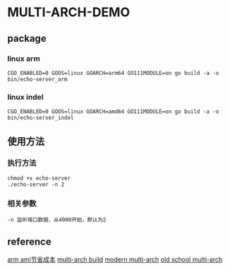 # MULTI-ARCH-DEMO

## package

### linux arm

```linux
CGO_ENABLED=0 GOOS=linux GOARCH=arm64 GO111MODULE=on go build -a -o bin/echo-server_arm
```

### linux indel

```linux
CGO_ENABLED=0 GOOS=linux GOARCH=amd64 GO111MODULE=on go build -a -o bin/echo-server_indel
```

## 使用方法

### 执行方法

```linux
chmod +x echo-server
./echo-server -n 2
```

### 相关参数

```linux
-n 监听端口数据，从4000开始，默认为2
```

## reference

[arm ami节省成本](https://docs.aws.amazon.com/zh_cn/eks/latest/userguide/eks-optimized-ami.html#arm-ami)
[multi-arch build](https://salesjobinfo.com/multi-arch-container-images-for-docker-and-kubernetes/)
[modern multi-arch](https://docs.docker.com/desktop/multi-arch/)
[old school multi-arch](https://aws.amazon.com/cn/blogs/containers/introducing-multi-architecture-container-images-for-amazon-ecr/)
